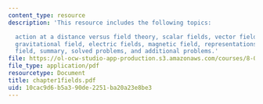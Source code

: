```yaml
---
content_type: resource
description: 'This resource includes the following topics:

  action at a distance versus field theory, scalar fields, vector fields, fluid flow,
  gravitational field, electric fields, magnetic field, representations of a vector
  field, summary, solved problems, and additional problems.'
file: https://ol-ocw-studio-app-production.s3.amazonaws.com/courses/8-02-physics-ii-electricity-and-magnetism-spring-2007/10cac9d6b5a390de2251ba20a23e8be3_chapter1fields.pdf
file_type: application/pdf
resourcetype: Document
title: chapter1fields.pdf
uid: 10cac9d6-b5a3-90de-2251-ba20a23e8be3
---
```

